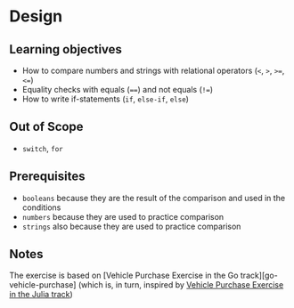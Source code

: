 # Design

## Learning objectives

- How to compare numbers and strings with relational operators (`<`, `>`, `>=`, `<=`)
- Equality checks with equals (`==`) and not equals (`!=`)
- How to write if-statements (`if`, `else-if`, `else`)

## Out of Scope

- `switch`, `for`

## Prerequisites

- `booleans` because they are the result of the comparison and used in the conditions
- `numbers` because they are used to practice comparison
- `strings` also because they are used to practice comparison

## Notes

The exercise is based on [Vehicle Purchase Exercise in the Go track][go-vehicle-purchase] (which is, in turn, inspired by [Vehicle Purchase Exercise in the Julia track][julia-vehicle-purchase])

[govehicle-purchase]: https://github.com/exercism/go/blob/main/exercises/concept/vehicle-purchase/.docs/instructions.md
[julia-vehicle-purchase]: https://github.com/exercism/julia/blob/main/exercises/concept/vehicle-purchase/.docs/instructions.md